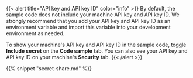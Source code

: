 {{< alert title="API key and API key ID" color="info" >}}
By default, the sample code does not include your machine API key and API key ID.
We strongly recommend that you add your API key and API key ID as an environment variable and import this variable into your development environment as needed.

To show your machine's API key and API key ID in the sample code, toggle **Include secret** on the **Code sample** tab.
You can also see your API key and API key ID on your machine's **Security** tab.
{{< /alert >}}

{{% snippet "secret-share.md" %}}
